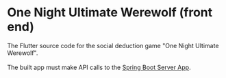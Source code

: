 # One Night Ultimate Werewolf (front end)
The Flutter source code for the social deduction game "One Night Ultimate Werewolf".
<br/><br/>The built app must make API calls to the  [Spring Boot Server App](https://github.com/samliew94/onenightultimatewerewolf-server).